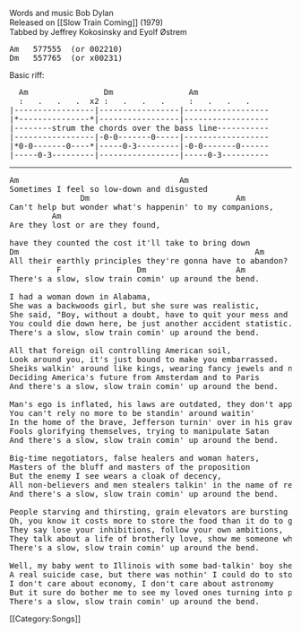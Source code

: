 Words and music Bob Dylan<br>
Released on [[Slow Train Coming]] (1979)<br>
Tabbed by Jeffrey Kokosinsky and Eyolf Østrem

<pre class="chords">
Am   577555  (or 002210)
Dm   557765  (or x00231)
</pre>

Basic riff:

<pre class="tab">
  Am                Dm                Am
  :   .   .   .  x2 :   .   .   .     :   .   .   .
|-----------------|-----------------|------------------
|*---------------*|-----------------|------------------
|--------strum the chords over the bass line-----------
|-----------------|-0-0-------0-----|------------------
|*0-0-------0----*|-----0-3---------|-0-0-------0------
|-----0-3---------|-----------------|-----0-3----------
</pre>

----
<pre class="verse">
Am                                  Am
Sometimes I feel so low-down and disgusted
               Dm                               Am
Can't help but wonder what's happenin' to my companions,
         Am
Are they lost or are they found,

have they counted the cost it'll take to bring down
Dm                                                  Am
All their earthly principles they're gonna have to abandon?
          F                Dm                   Am
There's a slow, slow train comin' up around the bend.

I had a woman down in Alabama,
She was a backwoods girl, but she sure was realistic,
She said, "Boy, without a doubt, have to quit your mess and straighten out,
You could die down here, be just another accident statistic."
There's a slow, slow train comin' up around the bend.

All that foreign oil controlling American soil,
Look around you, it's just bound to make you embarrassed.
Sheiks walkin' around like kings, wearing fancy jewels and nose rings,
Deciding America's future from Amsterdam and to Paris
And there's a slow, slow train comin' up around the bend.

Man's ego is inflated, his laws are outdated, they don't apply no more,
You can't rely no more to be standin' around waitin'
In the home of the brave, Jefferson turnin' over in his grave,
Fools glorifying themselves, trying to manipulate Satan
And there's a slow, slow train comin' up around the bend.

Big-time negotiators, false healers and woman haters,
Masters of the bluff and masters of the proposition
But the enemy I see wears a cloak of decency,
All non-believers and men stealers talkin' in the name of religion
And there's a slow, slow train comin' up around the bend.

People starving and thirsting, grain elevators are bursting
Oh, you know it costs more to store the food than it do to give it.
They say lose your inhibitions, follow your own ambitions,
They talk about a life of brotherly love, show me someone who knows how to live it.
There's a slow, slow train comin' up around the bend.

Well, my baby went to Illinois with some bad-talkin' boy she could destroy
A real suicide case, but there was nothin' I could do to stop it,
I don't care about economy, I don't care about astronomy
But it sure do bother me to see my loved ones turning into puppets,
There's a slow, slow train comin' up around the bend.
</pre>

[[Category:Songs]]